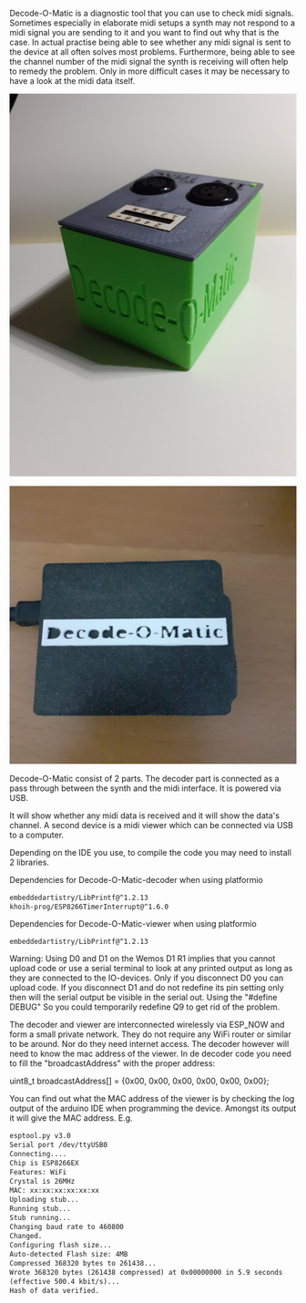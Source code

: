 Decode-O-Matic is a diagnostic tool that you can use to check midi signals. Sometimes especially in elaborate midi setups a synth may not respond to a midi signal you are sending to it and you want to find out why that is the case. In actual practise being able to see whether any midi signal is sent to the device at all often solves most problems. Furthermore, being able to see the channel number of the midi signal the synth is receiving will often help to remedy the problem. Only in more difficult cases it may be necessary to have a look at the midi data itself.

![Decode-O-Matic decoder](Decode-O-Matic-decoder.jpg)

![Decode-O-Matic viewer](Decode-O-Matic-viewer.jpg)

Decode-O-Matic consist of 2 parts. The decoder part is connected as a pass through between the synth and the midi interface. It is powered via USB. 

<foto van bovenkant van decode-o-matic>

It will show whether any midi data is received and it will show the data's channel. A second device is a midi viewer which can be connected via USB to a computer. 

Depending on the IDE you use, to compile the code you may need to install 2 libraries.

Dependencies for Decode-O-Matic-decoder when using platformio

	embeddedartistry/LibPrintf@^1.2.13
	khoih-prog/ESP8266TimerInterrupt@^1.6.0

Dependencies for Decode-O-Matic-viewer when using platformio

	embeddedartistry/LibPrintf@^1.2.13

Warning: Using D0 and D1 on the Wemos D1 R1 implies that you cannot upload code or use a serial terminal to look at any printed output as long as they are connected to the IO-devices. Only if you disconnect D0 you can upload code. If you disconnect D1 and do not redefine its pin setting only then will the serial output be visible in the serial out. Using the "#define DEBUG" So you could temporarily redefine Q9 to get rid of the problem.

The decoder and viewer are interconnected wirelessly via ESP_NOW and form a small private network. They do not require any WiFi router or similar to be around. Nor do they need internet access. The decoder however will need to know the mac address of the viewer. In de decoder code you need to fill the "broadcastAddress" with the proper address: 

uint8_t broadcastAddress[] = {0x00, 0x00, 0x00, 0x00, 0x00, 0x00};

You can find out what the MAC address of the viewer is by checking the log output of the arduino IDE when programming the device. Amongst its output it will give the MAC address. E.g.

	esptool.py v3.0
	Serial port /dev/ttyUSB0
	Connecting....
	Chip is ESP8266EX
	Features: WiFi
	Crystal is 26MHz
	MAC: xx:xx:xx:xx:xx:xx
	Uploading stub...
	Running stub...
	Stub running...
	Changing baud rate to 460800
	Changed.
	Configuring flash size...
	Auto-detected Flash size: 4MB
	Compressed 368320 bytes to 261438...
	Wrote 368320 bytes (261438 compressed) at 0x00000000 in 5.9 seconds (effective 500.4 kbit/s)...
	Hash of data verified.
